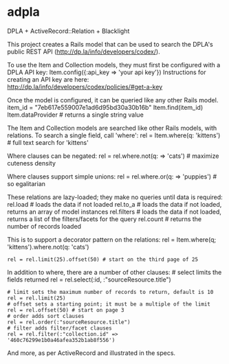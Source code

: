 adpla
=====

DPLA + ActiveRecord::Relation + Blacklight

This project creates a Rails model that can be used to search the DPLA's public REST API (http://dp.la/info/developers/codex/).

To use the Item and Collection models, they must first be configured with a DPLA API key:
    Item.config({:api_key => 'your api key'})
Instructions for creating an API key are here: http://dp.la/info/developers/codex/policies/#get-a-key

Once the model is configured, it can be queried like any other Rails model. 
    item_id = "7eb617e559007e1ad6d95bd30a30b16b"
    Item.find(item_id)
    Item.dataProvider # returns a single string value

The Item and Collection models are searched like other Rails models, with relations. To search a single field, call 'where':
    rel = Item.where(q: 'kittens') # full text search for 'kittens'

Where clauses can be negated:
    rel = rel.where.not(q: => 'cats') # maximize cuteness density

Where clauses support simple unions:
    rel = rel.where.or(q: => 'puppies') # so egalitarian

These relations are lazy-loaded; they make no queries until data is required:
    rel.load # loads the data if not loaded
    rel.to_a # loads the data if not loaded, returns an array of model instances
    rel.filters # loads the data if not loaded, returns a list of the filters/facets for the query
    rel.count # returns the number of records loaded

This is to support a decorator pattern on the relations:
    rel = Item.where(q; 'kittens').where.not(q: 'cats')

    rel = rel.limit(25).offset(50) # start on the third page of 25

In addition to where, there are a number of other clauses:
    # select limits the fields returned
    rel = rel.select(:id, :"sourceResource.title")

    # limit sets the maximum number of records to return, default is 10
    rel = rel.limit(25)
    # offset sets a starting point; it must be a multiple of the limit
    rel = rel.offset(50) # start on page 3
    # order adds sort clauses
    rel = rel.order(:"sourceResource.title")
    # filter adds filter/facet clauses
    rel = rel.filter(:"collection.id" => '460c76299e1b0a46afea352b1ab8f556')

 And more, as per ActiveRecord and illustrated in the specs.